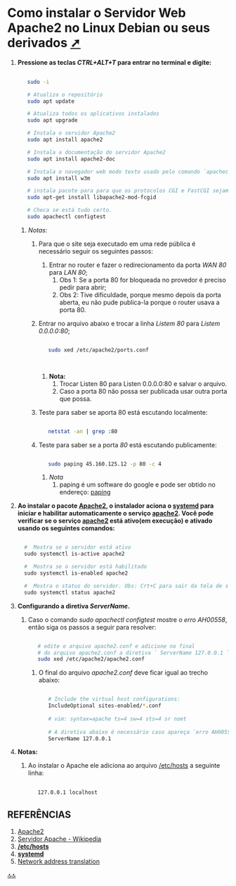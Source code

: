 <div class="header" id="myHeader">
  <div class="navbar" w3-include-html="/menu.inc"> </div>
</div>
<div class="title"><script> document.write(document.title);</script></div>  
<main>
<!-- markdownlint-disable-next-line -->
<span id="topo"><span>

# Como instalar o Servidor Web Apache2 no Linux Debian ou seus derivados  <a href="Instalacao.html" target="_blank" title="Pressione aqui para expandir este documento em nova aba.">  ➚ </a>

1. **Pressione as teclas _CTRL+ALT+T_ para entrar no terminal e digite:**

   ```sh
     
      sudo -i    

      # Atualiza o repositório     
      sudo apt update 

      # Atualiza todos os aplicativos instalados
      sudo apt upgrade 

      # Instala o servidor Apache2 
      sudo apt install apache2 

      # Instala a documentação do servidor Apache2
      sudo apt install apache2-doc 

      # Instala o navegador web modo texto usado pelo comando `apachectl fullstatus`
      sudo apt install w3m  

      # instala pacote para para que os protocolos CGI e FastCGI sejam ativados
      sudo apt-get install libapache2-mod-fcgid      

      # Checa se está tudo certo.
      sudo apachectl configtest           

   ```

   1. _Notas:_
      1. Para que o site seja executado em uma rede pública é necessário seguir os seguintes passos:
         1. Entrar no router e fazer o redirecionamento da porta _WAN 80_ para _LAN 80_;
            1. Obs 1: Se a porta 80 for bloqueada no provedor é preciso pedir para abrir;
            2. Obs 2: Tive dificuldade, porque mesmo depois da porta aberta, eu não pude publica-la porque o router usava a porta 80.
      2. Entrar no arquivo abaixo e trocar a linha _Listem 80_ para _Listem 0.0.0.0:80_;

            ```bash

               sudo xed /etc/apache2/ports.conf
 
              
            ```

         1. **Nota:**
            1. Trocar  Listen 80 para Listen 0.0.0.0:80 e salvar o arquivo.
            2. Caso a porta 80 não possa ser publicada usar outra porta que possa.

      3. Teste para saber se aporta 80 está escutando localmente:

           ```bash

              netstat -an | grep :80

           ```

      4. Teste para saber se a porta _80_ está escutando publicamente:

           ```bash

              sudo paping 45.160.125.12 -p 80 -c 4

           ```

         1. _Nota_
            1. paping é um software do google e pode ser obtido no endereço: [paping](https://code.google.com/archive/p/paping/wikis)

2. **Ao instalar o pacote [Apache2](https://httpd.apache.org/ABOUT_APACHE.html), o instalador aciona o [systemd](https://en.wikipedia.org/wiki/Systemd) para iniciar e habilitar automaticamente o serviço [apache2](https://httpd.apache.org/ABOUT_APACHE.html). Você pode verificar se o serviço [apache2](https://httpd.apache.org/ABOUT_APACHE.html) está ativo(em execução) e ativado usando os seguintes comandos:**

    ```powershell

      #  Mostra se o servidor está ativo
      sudo systemctl is-active apache2

      #  Mostra se o servidor está habilitado
      sudo systemctl is-enabled apache2

      #  Mostra o status do servidor. Obs: Crt+C para sair da tela de status.
      sudo systemctl status apache2
    
    ```

3. **Configurando a diretiva _ServerName_.**
   1. Caso o comando _sudo apachectl configtest_  mostre o _erro AH00558_, então siga os passos a seguir para resolver:

      ```sh

         # edite o arquivo apache2.conf e adicione no final 
         # do arquivo apache2.conf a diretiva ` ServerName 127.0.0.1 ` 
         sudo xed /etc/apache2/apache2.conf

      ```

      1. O final do arquivo _apache2.conf_ deve ficar igual ao trecho abaixo:

         ```sh

            # Include the virtual host configurations:
            IncludeOptional sites-enabled/*.conf
            
            # vim: syntax=apache ts=4 sw=4 sts=4 sr noet
            
            # A diretiva abaixo é necessário caso apareça `erro AH00558` após o comando `sudo apachectl configtest` ser executado.
            ServerName 127.0.0.1    
   
         ```

4. **Notas:**
   1. Ao instalar o Apache ele adiciona ao arquivo [/etc/hosts](https://linuxhandbook.com/etc-hosts-file/) a seguinte linha:

      ```sh
         
         127.0.0.1 localhost

      ```

## REFERÊNCIAS

1. [Apache2](https://httpd.apache.org/ABOUT_APACHE.html)
2. [Servidor Apache - Wikipedia](https://pt.wikipedia.org/wiki/Servidor_Apache)
3. [**/etc/hosts**](https://linuxhandbook.com/etc-hosts-file/)
4. [**systemd**](https://en.wikipedia.org/wiki/Systemd)
5. [Network address translation](https://pt.m.wikipedia.org/wiki/Network_address_translation)

</main>

<!-- markdownlint-disable-next-line -->
<script>  includeHTML(); FixHeader(window,"myHeader"); </script>
[🔝🔝](#topo "Retorna ao topo")
